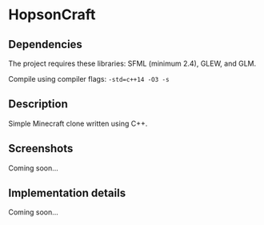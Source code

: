 # HopsonCraft

## Dependencies

The project requires these libraries: SFML (minimum 2.4), GLEW, and GLM.

Compile using compiler flags: ``-std=c++14 -O3 -s``

## Description

Simple Minecraft clone written using C++.

## Screenshots

Coming soon...

## Implementation details

Coming soon...
